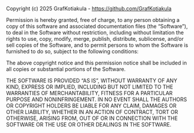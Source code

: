 Copyright (c) 2025 GrafKotiakula - https://github.com/GrafKotiakula

Permission is hereby granted, free of charge, to any person obtaining
a copy of this software and associated documentation files (the “Software”),
to deal in the Software without restriction, including without limitation the rights to
use, copy, modify, merge, publish, distribute, sublicense, and/or sell copies of the Software,
and to permit persons to whom the Software is furnished to do so,
subject to the following conditions:

The above copyright notice and this permission notice shall be included
in all copies or substantial portions of the Software.

THE SOFTWARE IS PROVIDED “AS IS”, WITHOUT WARRANTY OF ANY KIND, EXPRESS OR IMPLIED,
INCLUDING BUT NOT LIMITED TO THE
WARRANTIES OF MERCHANTABILITY, FITNESS FOR A PARTICULAR PURPOSE AND NONINFRINGEMENT.
IN NO EVENT SHALL THE AUTHORS OR COPYRIGHT HOLDERS BE LIABLE FOR ANY
CLAIM, DAMAGES OR OTHER LIABILITY, WHETHER IN AN ACTION OF CONTRACT, TORT
OR OTHERWISE, ARISING FROM, OUT OF OR IN CONNECTION WITH THE SOFTWARE OR THE USE OR OTHER DEALINGS
IN THE SOFTWARE.
